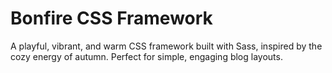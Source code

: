 # Bonfire CSS Framework

A playful, vibrant, and warm CSS framework built with Sass, inspired by the cozy energy of autumn. Perfect for simple, engaging blog layouts.
